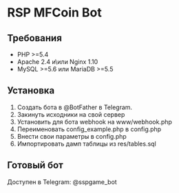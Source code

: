 # RSP MFCoin Bot

## Требования

* PHP >=5.4
* Apache 2.4 и\или Nginx 1.10
* MySQL >=5.6 или MariaDB >=5.5

## Установка

1. Создать бота в @BotFather в Telegram.
2. Закинуть исходники на свой сервер
3. Установить для бота webhook на www/webhook.php
4. Переименовать config_example.php в config.php
5. Внести свои параметры в config.php
6. Импортировать дамп таблицы из res/tables.sql

## Готовый бот

Доступен в Telegram: @sspgame_bot